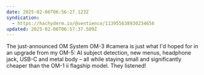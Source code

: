 ```yaml
---
date: 2025-02-06T06:56:27.123Z
syndication:
  - https://hachyderm.io/@sentience/113955638930234656
updated: 2025-02-06T06:57:37.509Z
---
```


The just-announced OM System OM-3 #camera is just what I'd hoped for in an upgrade from my OM-5: AI subject detection, new menus, headphone jack, USB-C and metal body – all while staying small and significantly cheaper than the OM-1 ii flagship model. They listened!
